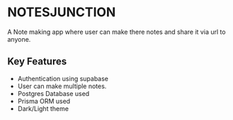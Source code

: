 # NOTESJUNCTION

A Note making app where user can make there notes and share it via url to anyone.

## Key Features

- Authentication using supabase
- User can make multiple notes.
- Postgres Database used
- Prisma ORM used
- Dark/Light theme
